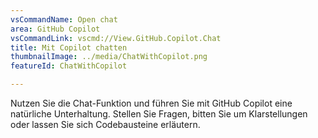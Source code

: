 ```yaml
---
vsCommandName: Open chat
area: GitHub Copilot
vsCommandLink: vscmd://View.GitHub.Copilot.Chat
title: Mit Copilot chatten
thumbnailImage: ../media/ChatWithCopilot.png
featureId: ChatWithCopilot

---
```



Nutzen Sie die Chat-Funktion und führen Sie mit GitHub Copilot eine natürliche Unterhaltung. Stellen Sie Fragen, bitten Sie um Klarstellungen oder lassen Sie sich Codebausteine erläutern.

